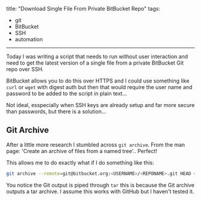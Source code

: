 title: "Download Single File From Private BitBucket Repo"
tags:
- git
- BitBucket
- SSH
- automation
---

Today I was writing a script that needs to run without user interaction and need to get the latest version of a single file from a private BitBucket Git repo over SSH.

BitBucket allows you to do this over HTTPS and I could use something like `curl` or `wget` with digest auth but then that would require the user name and password to be added to the script in plain text...

Not ideal, esspecially when SSH keys are already setup and far more secure than passwords, but there is a solution...

<!-- more -->

## Git Archive

After a little more research I stumbled across `git archive`. From the man page: 'Create an archive of files from a named tree'.. Perfect!

This allows me to do exactly what if I do something like this:

```bash
git archive --remote=git@bitbucket.org:<USERNAME>/<REPONAME>.git HEAD <FILENAME> | tar -xf - --to-stdout <FILENAME>
```

You notice the Git output is piped through `tar` this is because the Git archive outputs a tar archive.
I assume this works with GitHub but I haven't tested it.
